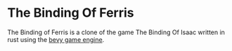 # The Binding Of Ferris 

The Binding of Ferris is a clone of the game The Binding Of Isaac written in rust using the [bevy game engine](https://bevyengine.org/).


